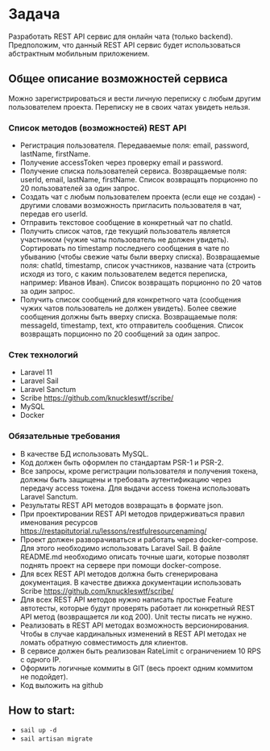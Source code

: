 # Задача
Разработать REST API сервис для онлайн чата (только backend). Предположим, что данный REST API сервис
будет использоваться абстрактным мобильным приложением.
## Общее описание возможностей сервиса
Можно зарегистрироваться и вести личную переписку с любым другим пользователем проекта. Переписку не в
своих чатах увидеть нельзя.
### Список методов (возможностей) REST API
- Регистрация пользователя. Передаваемые поля: email, password, lastName, firstName.
- Получение accessToken через проверку email и password.
- Получение списка пользователей сервиса. Возвращаемые поля: userId, email, lastName, firstName. Список
  возвращать порционно по 20 пользователей за один запрос.
- Создать чат с любым пользователем проекта (если еще не создан) - другими словами возможность
  пригласить пользователя в чат, передав его userId.
- Отправить текстовое сообщение в конкретный чат по chatId.
- Получить список чатов, где текущий пользователь является участником (чужие чаты пользователь не должен
  увидеть). Сортировать по timestamp последнего сообщения в чате по убыванию (чтобы свежие чаты были
  вверху списка). Возвращаемые поля: chatId, timestamp, список участников, название чата (строить исходя из
  того, с каким пользователем ведется переписка, например: Иванов Иван). Список возвращать порционно по 20
  чатов за один запрос.
- Получить список сообщений для конкретного чата (сообщения чужих чатов пользователь не должен
  увидеть). Более свежие сообщения должны быть вверху списка. Возвращаемые поля: messageId, timestamp,
  text, кто отправитель сообщения. Список возвращать порционно по 20 сообщений за один запрос.
### Стек технологий
- Laravel 11
- Laravel Sail
- Laravel Sanctum
- Scribe https://github.com/knuckleswtf/scribe/
- MySQL
- Docker
### Обязательные требования
- В качестве БД использовать MySQL.
- Код должен быть оформлен по стандартам PSR-1 и PSR-2.
- Все запросы, кроме регистрации пользователя и получения токена, должны быть защищены и требовать
  аутентификацию через передачу access токена. Для выдачи access токена использовать Laravel Sanctum.
- Результаты REST API методов возвращать в формате json.
- При проектировании REST API методов придерживаться правил именования
  ресурсов https://restapitutorial.ru/lessons/restfulresourcenaming/
- Проект должен разворачиваться и работать через docker-compose. Для этого необходимо использовать
  Laravel Sail. В файле README.md необходимо описать точные шаги, которые позволят поднять проект на
  сервере при помощи docker-compose.
- Для всех REST API методов должна быть сгенерирована документация. В качестве движка документации
  использовать Scribe https://github.com/knuckleswtf/scribe/
- Для всех REST API методов нужно написать простые Feature автотесты, которые будут проверять работает
  ли конкретный REST API метод (возвращается ли код 200). Unit тесты писать не нужно.
- Реализовать в REST API методах возможность версионирования. Чтобы в случае кардинальных изменений в
  REST API методах не ломать обратную совместимость для клиентов.
- В сервисе должен быть реализован RateLimit с ограничением 10 RPS с одного IP.
- Оформить логичные коммиты в GIT (весь проект одним коммитом не подойдет).
- Код выложить на github

## How to start:
- `sail up -d`
- `sail artisan migrate`
